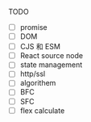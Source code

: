 TODO

- [ ] promise
- [ ] DOM
- [ ] CJS 和 ESM
- [ ] React source node
- [ ] state management
- [ ] http/ssl
- [ ] algorithem
- [ ] BFC
- [ ] SFC
- [ ] flex calculate
